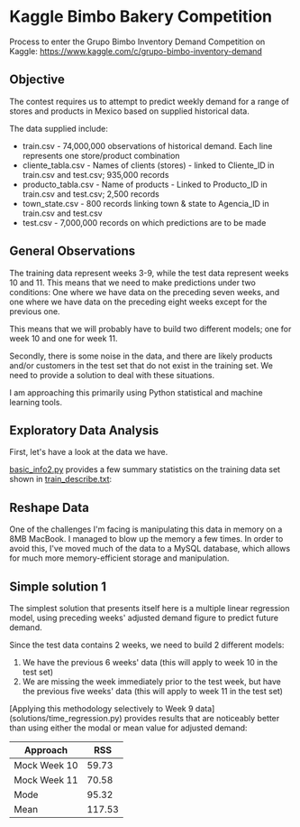 # Kaggle Bimbo Bakery Competition

Process to enter the Grupo Bimbo Inventory Demand Competition on Kaggle: 
https://www.kaggle.com/c/grupo-bimbo-inventory-demand


## Objective

The contest requires us to attempt to predict weekly demand for a range of 
stores and products in Mexico based on supplied historical data.

The data supplied include:

* train.csv - 74,000,000 observations of historical demand.  Each line 
represents one store/product combination
* cliente_tabla.csv - Names of clients (stores) - linked to Cliente_ID in 
train.csv and test.csv; 935,000 records
* producto_tabla.csv - Name of products - Linked to Producto_ID in train.csv
and test.csv; 2,500 records
* town_state.csv - 800 records linking town & state to Agencia_ID in train.csv
and test.csv
* test.csv - 7,000,000 records on which predictions are to be made

## General Observations

The training data represent weeks 3-9, while the test data represent weeks 10
and 11.  This means that we need to make predictions under two conditions: 
One where we have data on the preceding seven weeks, and one where we have data
on the preceding eight weeks except for the previous one.

This means that we will probably have to build two different models; one for 
week 10 and one for week 11.

Secondly, there is some noise in the data, and there are likely products and/or
customers in the test set that do not exist in the training set.  We need to 
provide a solution to deal with these situations.

I am approaching this primarily using Python statistical and machine learning
tools.

## Exploratory Data Analysis

First, let's have a look at the data we have.

[basic_info2.py](exploratory/basic_info2.py) provides a few summary statistics on the 
training data set shown in [train_describe.txt](exploratory/train_describe.txt):

## Reshape Data

One of the challenges I'm facing is manipulating this data in memory on a 8MB
MacBook.  I managed to blow up the memory a few times.  In order to avoid this,
I've moved much of the data to a MySQL database, which allows for much more 
memory-efficient storage and manipulation.

## Simple solution 1

The simplest solution that presents itself here is a multiple linear regression
model, using preceding weeks' adjusted demand figure to predict future demand.

Since the test data contains 2 weeks, we need to build 2 different models:

1) We have the previous 6 weeks' data (this will apply to week 10 in the test 
set)
2) We are missing the week immediately prior to the test week, but have the
previous five weeks' data (this will apply to week 11 in the test set)

[Applying this methodology selectively to Week 9 data]
(solutions/time_regression.py) provides results that are noticeably better than
using either the modal or mean value for adjusted demand:

| Approach | RSS |
| --- | --- |
| Mock Week 10 | 59.73 |
| Mock Week 11 | 70.58 |
| Mode | 95.32 |
| Mean | 117.53 |
